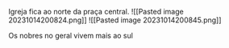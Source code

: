 Igreja fica ao norte da praça central.
![[Pasted image 20231014200824.png]]
![[Pasted image 20231014200845.png]]

Os nobres no geral vivem mais ao sul
